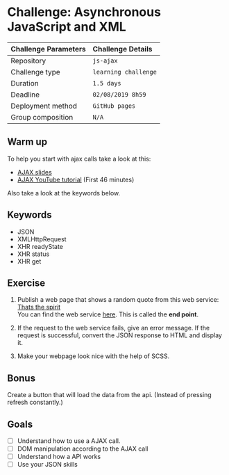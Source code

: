 # Challenge: Asynchronous JavaScript and XML
|Challenge Parameters  |Challenge Details              |
|:---------------------|:------------------------------|
|Repository            |`js-ajax`                      |
|Challenge type        |`learning challenge`           |
|Duration              |`1.5 days`                     |
|Deadline              |`02/08/2019 8h59`              |
|Deployment method     |`GitHub pages`                 |
|Group composition     |`N/A`                          |

## Warm up
To help you start with ajax calls take a look at this:

* [AJAX slides](https://docs.google.com/presentation/d/1pihm4R2PtDL0JNss5_GoI0zYQe91lH4yRxHnUrnFNOY/edit#slide=id.g35f391192_04)
* [AJAX YouTube tutorial](https://youtu.be/82hnvUYY6QA) (First 46 minutes)

Also take a look at the keywords below.
## Keywords
* JSON
* XMLHttpRequest
* XHR readyState
* XHR status
* XHR get


## Exercise

1. Publish a web page that shows a random quote from this web service: [Thats the spirit](https://thatsthespir.it/)  
You can find the web service [here](https://thatsthespir.it/api). This is called the **end point**.

1. If the request to the web service fails, give an error message. If the request is successful, convert the JSON response to HTML and display it.
1. Make your webpage look nice with the help of SCSS.

## Bonus

Create a button that will load the data from the api. (Instead of pressing refresh constantly.)


## Goals

- [ ] Understand how to use a AJAX call.
- [ ] DOM manipulation according to the AJAX call
- [ ] Understand how a API works
- [ ] Use your JSON skills